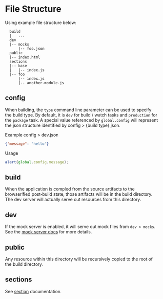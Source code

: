 File Structure
==============

Using example file structure below:
```
  build
  |-- ...
  dev
  |-- mocks
      |-- foo.json
  public
  |-- index.html
  sections
  |-- base
  |   |-- index.js
  |-- foo
      |-- index.js
      |-- another-module.js
```

config
------
When building, the `type` command line parameter can be used to specify the build type.  By default, it is `dev` for build / watch tasks and `production` for the `package` task.  A special value referenced by `global.config` will represent the json structure identified by config > {build type}.json.

Example config > dev.json
```json
{"message": "hello"}
```
Usage
```javascript
alert(global.config.message);
```

build
-----
When the application is compled from the source artifacts to the browserified post-build state, those artifacts will be in the build directory.  The dev server will actually serve out resources from this directory.

dev
-----
If the mock server is enabled, it will serve out mock files from `dev > mocks`.  See the [mock server docs](./dev-server/mocks.md) for more details.

public
------
Any resource within this directory will be recursively copied to the root of the build directory.

sections
-------
See [section](./sections.md) documentation.
